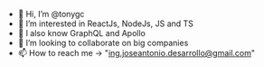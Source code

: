 - 👋 Hi, I’m @tonygc
- 👀 I’m interested in ReactJs, NodeJs, JS and TS
- 🌱 I also know GraphQL and Apollo
- 💞️ I’m looking to collaborate on big companies
- 📫 How to reach me -> "ing.joseantonio.desarrollo@gmail.com"

<!---
tonygc/tonygc is a ✨ special ✨ repository because its `README.md` (this file) appears on your GitHub profile.
You can click the Preview link to take a look at your changes.
--->
